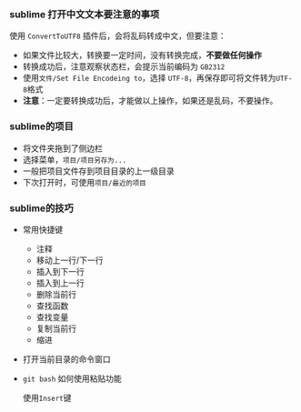 
### sublime 打开中文文本要注意的事项

使用 `ConvertToUTF8` 插件后，会将乱码转成中文，但要注意：

- 如果文件比较大，转换要一定时间，没有转换完成，**不要做任何操作**
- 转换成功后，注意观察状态栏，会提示当前编码为 `GB2312`
- 使用`文件/Set File Encodeing to`，选择 `UTF-8`，再保存即可将文件转为`UTF-8`格式
- **注意**：一定要转换成功后，才能做以上操作，如果还是乱码，不要操作。

### sublime的项目

- 将文件夹拖到了侧边栏
- 选择菜单，`项目/项目另存为...`
- 一般把项目文件存到项目目录的上一级目录
- 下次打开时，可使用`项目/最近的项目`

### sublime的技巧

- 常用快捷键 
    + 注释
    + 移动上一行/下一行
    + 插入到下一行
    + 插入到上一行
    + 删除当前行
    + 查找函数
    + 查找变量
    + 复制当前行
    + 缩进
        
- 打开当前目录的命令窗口

- `git bash` 如何使用粘贴功能
    
  使用`Insert`键  
   

